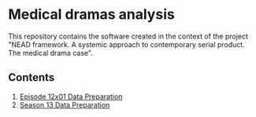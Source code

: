 # Medical dramas analysis

This repository contains the software created in the context of the project "NEAD framework. A systemic approach to contemporary serial product. The medical drama case".

## Contents

1. [Episode 12x01 Data Preparation](https://github.com/TinfFoil/dar_tvseries/blob/main/episode_data_preparation.ipynb)
2. [Season 13 Data Preparation](https://github.com/TinfFoil/dar_tvseries/blob/main/season_data_preparation.ipynb)
